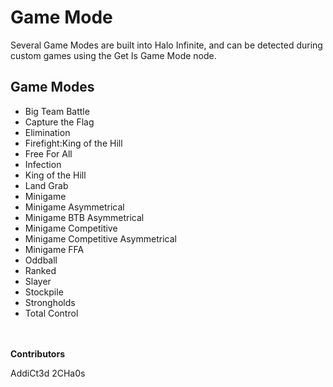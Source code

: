 # Game Mode
Several Game Modes are built into Halo Infinite, and can be detected during custom games using the Get Is Game Mode node.

## Game Modes
* Big Team Battle
* Capture the Flag
* Elimination
* Firefight:King of the Hill
* Free For All
* Infection
* King of the Hill
* Land Grab
* Minigame
* Minigame Asymmetrical
* Minigame BTB Asymmetrical
* Minigame Competitive
* Minigame Competitive Asymmetrical
* Minigame FFA
* Oddball
* Ranked
* Slayer
* Stockpile
* Strongholds
* Total Control

\
\
**Contributors**

AddiCt3d 2CHa0s